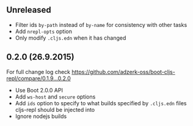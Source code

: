 ## Unreleased

- Filter ids `by-path` instead of `by-name` for consistency with other tasks
- Add `nrepl-opts` option
- Only modify `.cljs.edn` when it has changed

## 0.2.0 (26.9.2015)

For full change log check https://github.com/adzerk-oss/boot-cljs-repl/compare/0.1.9...0.2.0

- Use Boot 2.0.0 API
- Add `ws-host` and `secure` options
- Add `ids` option to specify to what builds specified by `.cljs.edn` files
cljs-repl should be injected into
- Ignore nodejs builds
